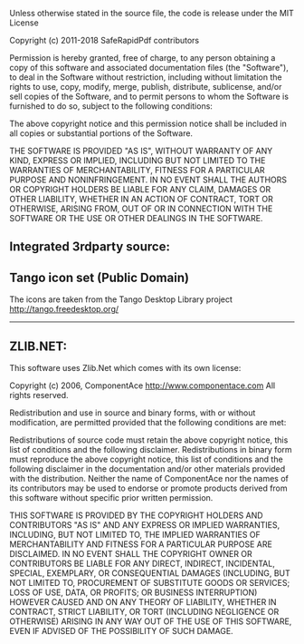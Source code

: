 Unless otherwise stated in the source file, the code is release under the MIT License

Copyright (c) 2011-2018 SafeRapidPdf contributors

Permission is hereby granted, free of charge, to any person obtaining a copy
of this software and associated documentation files (the "Software"), to deal
in the Software without restriction, including without limitation the rights
to use, copy, modify, merge, publish, distribute, sublicense, and/or sell
copies of the Software, and to permit persons to whom the Software is
furnished to do so, subject to the following conditions:

The above copyright notice and this permission notice shall be included in
all copies or substantial portions of the Software.

THE SOFTWARE IS PROVIDED "AS IS", WITHOUT WARRANTY OF ANY KIND, EXPRESS OR
IMPLIED, INCLUDING BUT NOT LIMITED TO THE WARRANTIES OF MERCHANTABILITY,
FITNESS FOR A PARTICULAR PURPOSE AND NONINFRINGEMENT. IN NO EVENT SHALL THE
AUTHORS OR COPYRIGHT HOLDERS BE LIABLE FOR ANY CLAIM, DAMAGES OR OTHER
LIABILITY, WHETHER IN AN ACTION OF CONTRACT, TORT OR OTHERWISE, ARISING FROM,
OUT OF OR IN CONNECTION WITH THE SOFTWARE OR THE USE OR OTHER DEALINGS IN
THE SOFTWARE.


Integrated 3rdparty source:
-----------------------------------------------------------------------------------------
Tango icon set (Public Domain)
-----------------------------------------------------------------------------------------
The icons are taken from the Tango Desktop Library project
http://tango.freedesktop.org/

-----------------------------------------------------------------------------------------
ZLIB.NET:
-----------------------------------------------------------------------------------------
This software uses Zlib.Net which comes with its own license:

Copyright (c) 2006, ComponentAce
http://www.componentace.com
All rights reserved.

Redistribution and use in source and binary forms, with or without modification,
are permitted provided that the following conditions are met:

Redistributions of source code must retain the above copyright notice, this list
of conditions and the following disclaimer. 
Redistributions in binary form must reproduce the above copyright notice, this
list of conditions and the following disclaimer in the documentation and/or
other materials provided with the distribution. 
Neither the name of ComponentAce nor the names of its contributors may be used
to endorse or promote products derived from this software without specific
prior written permission. 

THIS SOFTWARE IS PROVIDED BY THE COPYRIGHT HOLDERS AND CONTRIBUTORS "AS IS" AND
ANY EXPRESS OR IMPLIED WARRANTIES, INCLUDING, BUT NOT LIMITED TO, THE IMPLIED
WARRANTIES OF MERCHANTABILITY AND FITNESS FOR A PARTICULAR PURPOSE ARE
DISCLAIMED. IN NO EVENT SHALL THE COPYRIGHT OWNER OR CONTRIBUTORS BE LIABLE
FOR ANY DIRECT, INDIRECT, INCIDENTAL, SPECIAL, EXEMPLARY, OR CONSEQUENTIAL
DAMAGES (INCLUDING, BUT NOT LIMITED TO, PROCUREMENT OF SUBSTITUTE GOODS OR
SERVICES; LOSS OF USE, DATA, OR PROFITS; OR BUSINESS INTERRUPTION) HOWEVER
CAUSED AND ON ANY THEORY OF LIABILITY, WHETHER IN CONTRACT, STRICT LIABILITY,
OR TORT (INCLUDING NEGLIGENCE OR OTHERWISE) ARISING IN ANY WAY OUT OF THE USE
OF THIS SOFTWARE, EVEN IF ADVISED OF THE POSSIBILITY OF SUCH DAMAGE.

